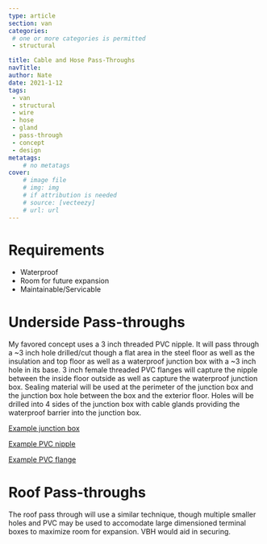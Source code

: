 ```yaml
---
type: article
section: van
categories: 
 # one or more categories is permitted
 - structural

title: Cable and Hose Pass-Throughs
navTitle:
author: Nate
date: 2021-1-12
tags:
 - van
 - structural
 - wire
 - hose
 - gland
 - pass-through
 - concept
 - design
metatags:
	# no metatags
cover: 
	# image file
	# img: img
	# if attribution is needed
	# source: [vecteezy]
	# url: url
---
```




# Requirements

* Waterproof
* Room for future expansion
* Maintainable/Servicable

# Underside Pass-throughs

My favored concept uses a 3 inch threaded PVC nipple.  It will pass through a ~3 inch hole drilled/cut though a flat area in the steel floor as well as the insulation and top floor as well as a waterproof junction box with a ~3 inch hole in its base.  3 inch female threaded PVC flanges will capture the nipple between the inside floor outside as well as capture the waterproof junction box.  Sealing material will be used at the perimeter of the junction box and the junction box hole between the box and the exterior floor.  Holes will be drilled into 4 sides of the junction box with cable glands providing the waterproof barrier into the junction box.

[Example junction box](https://www.amazon.com/LeMotech-250mm-150mm-130mm-IP67/dp/B075DJ642L/ref=psdc_495308_t4_B0786ZT7G3?th=1)

[Example PVC nipple](https://www.supplyhouse.com/Spears-889-030-3-x-3-PVC-Sch-80-Threaded-Nipple?gclid=Cj0KCQiArvX_BRCyARIsAKsnTxNVkdccsaSyQ5lwyhLUd3DVAtJ0nuTgrtJFp_a8UE-9hlByER_2NCUaAj3-EALw_wcB)

[Example PVC flange](https://www.pvcfittingsonline.com/855-030-3-schedule-80-pvc-van-stone-flange.html?country=US&matchtype=&network=u&device=c&adposition=&keyword=&gclid=Cj0KCQiArvX_BRCyARIsAKsnTxMZLRFEAUHz4MYSqgkLlpFA5G9LrHKOl9IBlRPimJMgctASRK8hfxsaAqb3EALw_wcB)

# Roof Pass-throughs

The roof pass through will use a similar technique, though multiple smaller holes and PVC may be used to accomodate large dimensioned terminal boxes to maximize room for expansion.  VBH would aid in securing.